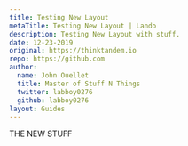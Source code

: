 ```yaml
---
title: Testing New Layout
metaTitle: Testing New Layout | Lando
description: Testing New Layout with stuff.
date: 12-23-2019
original: https://thinktandem.io
repo: https://github.com
author:
  name: John Ouellet
  title: Master of Stuff N Things
  twitter: labboy0276
  github: labboy0276
layout: Guides
---
```


THE NEW STUFF
